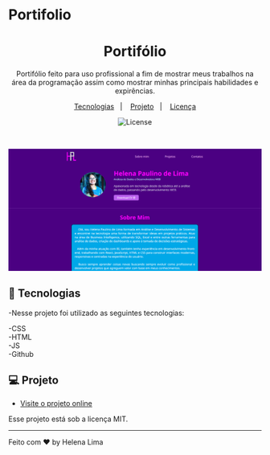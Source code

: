# Portifolio
<h1 align="center">Portifólio</h1>

<p align="center">
 Portifólio feito para uso profissional a fim de mostrar meus trabalhos na área da programação assim como mostrar minhas principais habilidades e expirências. <br/>
</p>

<p align="center">
  <a href="#-tecnologias">Tecnologias</a>&nbsp;&nbsp;&nbsp;|&nbsp;&nbsp;&nbsp;
  <a href="#-projeto">Projeto</a>&nbsp;&nbsp;&nbsp;|&nbsp;&nbsp;&nbsp;
  <a href="#memo-licença">Licença</a>
</p>

<p align="center">
  <img alt="License" src="https://img.shields.io/static/v1?label=license&message=MIT&color=49AA26&labelColor=000000">
</p>

<br>

<p align="center"> 
    <img alt="Portifólio" src="./assests/preview.png">

</p>

## 🚀 Tecnologias

-Nesse projeto foi utilizado as seguintes tecnologias:

-CSS <br>
-HTML <br>
-JS <br>
-Github <br>

## 💻 Projeto


- [Visite o projeto online]()

Esse projeto está sob a licença MIT.

---

Feito com ♥ by Helena Lima

